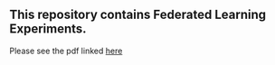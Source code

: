 ## This repository contains Federated Learning Experiments.

Please see the pdf linked [here](https://github.com/jakeypakey/Fed_Learn_Experiments/blob/main/Final_Writeup.pdf)
